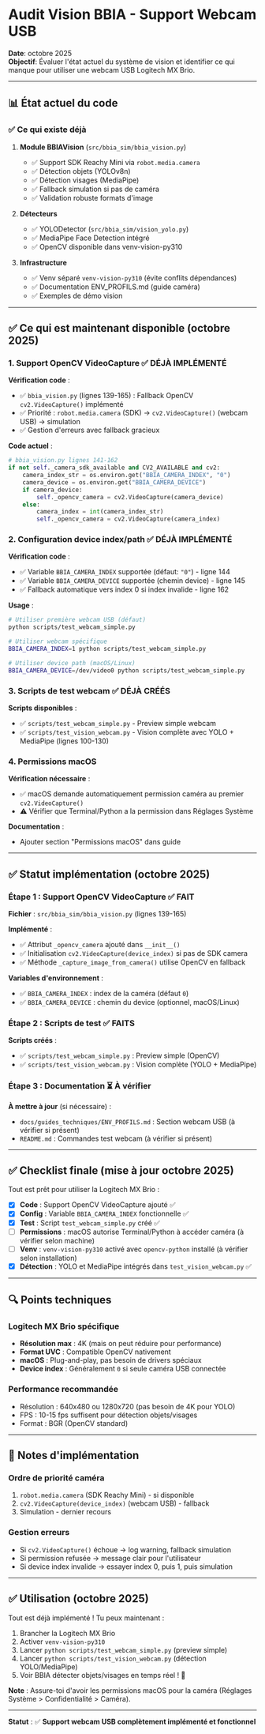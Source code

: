 # Audit Vision BBIA - Support Webcam USB

**Date**: octobre 2025  
**Objectif**: Évaluer l'état actuel du système de vision et identifier ce qui manque pour utiliser une webcam USB Logitech MX Brio.

---

## 📊 État actuel du code

### ✅ Ce qui existe déjà

1. **Module BBIAVision** (`src/bbia_sim/bbia_vision.py`)
   - ✅ Support SDK Reachy Mini via `robot.media.camera`
   - ✅ Détection objets (YOLOv8n)
   - ✅ Détection visages (MediaPipe)
   - ✅ Fallback simulation si pas de caméra
   - ✅ Validation robuste formats d'image

2. **Détecteurs**
   - ✅ YOLODetector (`src/bbia_sim/vision_yolo.py`)
   - ✅ MediaPipe Face Detection intégré
   - ✅ OpenCV disponible dans venv-vision-py310

3. **Infrastructure**
   - ✅ Venv séparé `venv-vision-py310` (évite conflits dépendances)
   - ✅ Documentation ENV_PROFILS.md (guide caméra)
   - ✅ Exemples de démo vision

---

## ✅ Ce qui est maintenant disponible (octobre 2025)

### 1. Support OpenCV VideoCapture ✅ **DÉJÀ IMPLÉMENTÉ**

**Vérification code** :
- ✅ `bbia_vision.py` (lignes 139-165) : Fallback OpenCV `cv2.VideoCapture()` implémenté
- ✅ Priorité : `robot.media.camera` (SDK) → `cv2.VideoCapture()` (webcam USB) → simulation
- ✅ Gestion d'erreurs avec fallback gracieux

**Code actuel** :
```python
# bbia_vision.py lignes 141-162
if not self._camera_sdk_available and CV2_AVAILABLE and cv2:
    camera_index_str = os.environ.get("BBIA_CAMERA_INDEX", "0")
    camera_device = os.environ.get("BBIA_CAMERA_DEVICE")
    if camera_device:
        self._opencv_camera = cv2.VideoCapture(camera_device)
    else:
        camera_index = int(camera_index_str)
        self._opencv_camera = cv2.VideoCapture(camera_index)
```

### 2. Configuration device index/path ✅ **DÉJÀ IMPLÉMENTÉ**

**Vérification code** :
- ✅ Variable `BBIA_CAMERA_INDEX` supportée (défaut: `"0"`) - ligne 144
- ✅ Variable `BBIA_CAMERA_DEVICE` supportée (chemin device) - ligne 145
- ✅ Fallback automatique vers index 0 si index invalide - ligne 162

**Usage** :
```bash
# Utiliser première webcam USB (défaut)
python scripts/test_webcam_simple.py

# Utiliser webcam spécifique
BBIA_CAMERA_INDEX=1 python scripts/test_webcam_simple.py

# Utiliser device path (macOS/Linux)
BBIA_CAMERA_DEVICE=/dev/video0 python scripts/test_webcam_simple.py
```

### 3. Scripts de test webcam ✅ **DÉJÀ CRÉÉS**

**Scripts disponibles** :
- ✅ `scripts/test_webcam_simple.py` - Preview simple webcam
- ✅ `scripts/test_vision_webcam.py` - Vision complète avec YOLO + MediaPipe (lignes 100-130)

### 4. Permissions macOS

**Vérification nécessaire** :
- ✅ macOS demande automatiquement permission caméra au premier `cv2.VideoCapture()`
- ⚠️ Vérifier que Terminal/Python a la permission dans Réglages Système

**Documentation** :
- Ajouter section "Permissions macOS" dans guide

---

## ✅ Statut implémentation (octobre 2025)

### Étape 1 : Support OpenCV VideoCapture ✅ **FAIT**

**Fichier** : `src/bbia_sim/bbia_vision.py` (lignes 139-165)

**Implémenté** :
- ✅ Attribut `_opencv_camera` ajouté dans `__init__()`
- ✅ Initialisation `cv2.VideoCapture(device_index)` si pas de SDK camera
- ✅ Méthode `_capture_image_from_camera()` utilise OpenCV en fallback

**Variables d'environnement** :
- ✅ `BBIA_CAMERA_INDEX` : index de la caméra (défaut `0`)
- ✅ `BBIA_CAMERA_DEVICE` : chemin du device (optionnel, macOS/Linux)

### Étape 2 : Scripts de test ✅ **FAITS**

**Scripts créés** :
- ✅ `scripts/test_webcam_simple.py` : Preview simple (OpenCV)
- ✅ `scripts/test_vision_webcam.py` : Vision complète (YOLO + MediaPipe)

### Étape 3 : Documentation ⏳ **À vérifier**

**À mettre à jour** (si nécessaire) :
- `docs/guides_techniques/ENV_PROFILS.md` : Section webcam USB (à vérifier si présent)
- `README.md` : Commandes test webcam (à vérifier si présent)

---

## ✅ Checklist finale (mise à jour octobre 2025)

Tout est prêt pour utiliser la Logitech MX Brio :

- [x] **Code** : Support OpenCV VideoCapture ajouté ✅
- [x] **Config** : Variable `BBIA_CAMERA_INDEX` fonctionnelle ✅
- [x] **Test** : Script `test_webcam_simple.py` créé ✅
- [ ] **Permissions** : macOS autorise Terminal/Python à accéder caméra (à vérifier selon machine)
- [ ] **Venv** : `venv-vision-py310` activé avec `opencv-python` installé (à vérifier selon installation)
- [x] **Détection** : YOLO et MediaPipe intégrés dans `test_vision_webcam.py` ✅

---

## 🔍 Points techniques

### Logitech MX Brio spécifique

- **Résolution max** : 4K (mais on peut réduire pour performance)
- **Format UVC** : Compatible OpenCV nativement
- **macOS** : Plug-and-play, pas besoin de drivers spéciaux
- **Device index** : Généralement `0` si seule caméra USB connectée

### Performance recommandée

- Résolution : 640x480 ou 1280x720 (pas besoin de 4K pour YOLO)
- FPS : 10-15 fps suffisent pour détection objets/visages
- Format : BGR (OpenCV standard)

---

## 📝 Notes d'implémentation

### Ordre de priorité caméra

1. `robot.media.camera` (SDK Reachy Mini) - si disponible
2. `cv2.VideoCapture(device_index)` (webcam USB) - fallback
3. Simulation - dernier recours

### Gestion erreurs

- Si `cv2.VideoCapture()` échoue → log warning, fallback simulation
- Si permission refusée → message clair pour l'utilisateur
- Si device index invalide → essayer index 0, puis 1, puis simulation

---

## ✅ Utilisation (octobre 2025)

Tout est déjà implémenté ! Tu peux maintenant :

1. Brancher la Logitech MX Brio
2. Activer `venv-vision-py310`
3. Lancer `python scripts/test_webcam_simple.py` (preview simple)
4. Lancer `python scripts/test_vision_webcam.py` (détection YOLO/MediaPipe)
5. Voir BBIA détecter objets/visages en temps réel ! 🎉

**Note** : Assure-toi d'avoir les permissions macOS pour la caméra (Réglages Système > Confidentialité > Caméra).

---

**Statut** : ✅ **Support webcam USB complètement implémenté et fonctionnel**

